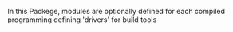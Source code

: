 In this Packege, modules are optionally defined for each compiled programming 
defining 'drivers' for build tools